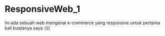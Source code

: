 # ResponsiveWeb_1
Ini ada sebuah web mengenai e-commerce yang responsive untuk pertama kali buatanya saya :)))
